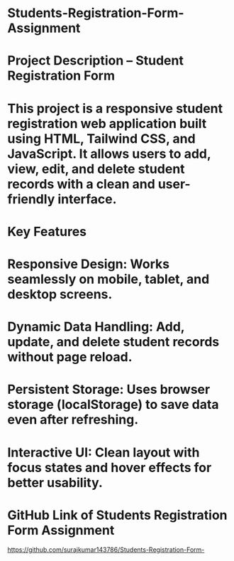 # Students-Registration-Form-Assignment
# Project Description – Student Registration Form
# This project is a responsive student registration web application built using HTML, Tailwind CSS, and JavaScript. It allows users to add, view, edit, and delete student records with a clean and user-friendly interface.

# Key Features
# Responsive Design: Works seamlessly on mobile, tablet, and desktop screens.
# Dynamic Data Handling: Add, update, and delete student records without page reload.
# Persistent Storage: Uses browser storage (localStorage) to save data even after refreshing.
# Interactive UI: Clean layout with focus states and hover effects for better usability.


# GitHub Link of Students Registration Form Assignment
https://github.com/surajkumar143786/Students-Registration-Form-
